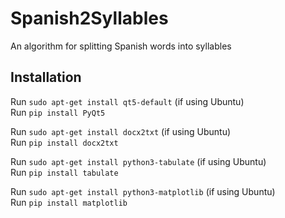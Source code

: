 # Spanish2Syllables

An algorithm for splitting Spanish words into syllables

## Installation

Run `sudo apt-get install qt5-default` (if using Ubuntu)  
Run `pip install PyQt5`

Run `sudo apt-get install docx2txt`  (if using Ubuntu)  
Run `pip install docx2txt`

Run `sudo apt-get install python3-tabulate` (if using Ubuntu)  
Run `pip install tabulate`

Run `sudo apt-get install python3-matplotlib` (if using Ubuntu)  
Run `pip install matplotlib`
